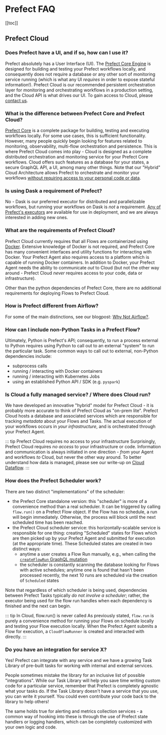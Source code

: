 # Prefect FAQ

[[toc]]

## Prefect Cloud

### Does Prefect have a UI, and if so, how can I use it?

Prefect absolutely has a User Interface (UI). The [Prefect Core Engine](https://github.com/PrefectHQ/prefect) is designed for building and testing your Prefect workflows locally, and consequently does not require a database or any other sort of monitoring service running (which is what any UI _requires_ in order to expose stateful information!). Prefect Cloud is our recommended persistent orchestration layer for monitoring and orchestrating workflows in a production setting, and the Cloud API is what drives our UI. To gain access to Cloud, please [contact us](https://www.prefect.io/lighthouse-partners).

### What is the difference between Prefect Core and Prefect Cloud?

[Prefect Core](https://github.com/PrefectHQ/prefect) is a complete package for building, testing and executing workflows locally.  For some use cases, this is sufficient functionality. However, many people quickly begin looking for features related to monitoring, observability, multi-flow orchestration and persistence.  This is where Prefect Cloud comes into play - Cloud is designed as a complete distributed orchestration and monitoring service for your Prefect Core workflows.  Cloud offers such features as a database for your states, a secure GraphQL API, a UI, among many other things.  Note that our "Hybrid" Cloud Architecture allows Prefect to orchestrate and monitor your workflows [without requiring access to your personal code or data](dataflow.html).

### Is using Dask a requirement of Prefect?

No - Dask is our preferred executor for distributed and parallelizable workflows, but running your workflows on Dask is _not_ a requirement. [Any of Prefect's executors](https://docs.prefect.io/api/unreleased/engine/executors.html) are available for use in deployment, and we are always interested in adding new ones.

### What are the requirements of Prefect Cloud?

Prefect Cloud currently requires that all Flows are containerized using [Docker](https://www.docker.com). Extensive knowledge of Docker is not required, and Prefect Core has many convenient interfaces and utility functions for interacting with Docker.  Your Prefect Agent also requires access to a platform which is capable of running Docker containers.  In addition to Docker, your Prefect Agent needs the ability to communicate _out_ to Cloud (but not the other way around - Prefect Cloud _never_ requires access to your code, data or infrastructure).

Other than the python dependencies of Prefect Core, there are no additional requirements for deploying Flows to Prefect Cloud.

### How is Prefect different from Airflow?

For some of the main distinctions, see our blogpost: [Why Not Airflow?](https://medium.com/the-prefect-blog/why-not-airflow-4cfa423299c4).

### How can I include non-Python Tasks in a Prefect Flow?

Ultimately, Python is Prefect's API; consequently, to run a process external to Python requires using Python to call out to an external "system" to run the particular task. Some common ways to call out to external, non-Python dependencies include:

- subprocess calls
- running / interacting with Docker containers
- running / interacting with Kubernetes Jobs
- using an established Python API / SDK (e.g. `pyspark`)

### Is Cloud a fully managed service? / Where does Cloud run?

We have developed an innovative "hybrid" model for Prefect Cloud - it is probably more accurate to think of Prefect Cloud as "on-prem lite". Prefect Cloud hosts a database and associated services which are responsible for tracking _metadata_ about your Flows and Tasks. The actual execution of your workflows occurs in _your infrastructure_, and is orchestrated through your Prefect Agent.

::: tip Prefect Cloud requires no access to your infrastructure
Surprisingly, Prefect Cloud requires _no access_ to your infrastructure or code. Information and communication is always initiated in one direction - _from_ your Agent and workflows _to_ Cloud, but never the other way around. To better understand how data is managed, please see our write-up on [Cloud Dataflow](dataflow.html).
:::

### How does the Prefect Scheduler work?

There are two distinct "implementations" of the scheduler:

- the Prefect Core standalone version: this "scheduler" is more of a convenience method than a real scheduler. It can be triggered by calling `flow.run()` on a Prefect Flow object. If the Flow has no schedule, a run will begin immediately. Otherwise, the process will block until the next scheduled time has been reached.
- the Prefect Cloud scheduler service: this horizontally-scalable service is responsible for one thing: creating "Scheduled" states for Flows which are then picked up by your Prefect Agent and submitted for execution (at the appropriate time). These Scheduled states are created in two distinct ways:
  - anytime a user creates a Flow Run manually, e.g., when calling the [`createFlowRun` GraphQL mutation](concepts/flow_runs.html#creating-a-flow-run)
  - the scheduler is constantly scanning the database looking for Flows with active schedules; anytime one is found that hasn't been processed recently, the next 10 runs are scheduled via the creation of `Scheduled` states

Note that regardless of which scheduler is being used, dependencies between Prefect Tasks typically _do not involve a scheduler_; rather, the executor being used for the flow run handles when each dependency is finished and the next can begin.

::: tip In Cloud, flow.run() is never called
As previously stated, `flow.run` is purely a convenience method for running your Flows on schedule locally and testing your Flow execution locally. When the Prefect Agent submits a Flow for execution, a `CloudFlowRunner` is created and interacted with directly.
:::

### Do you have an integration for service X?

Yes! Prefect can integrate with any service and we have a growing Task Library of pre-built tasks for working with internal and external services.

People sometimes mistake the library for an inclusive list of possible "integrations". While our Task Library will help you save time writing custom code for a particular service, remember that Prefect is completely agnostic what your tasks do. If the Task Library doesn't have a service that you use, you can write it yourself. You could even contribute your code back to the library to help others!

The same holds true for alerting and metrics collection services - a common way of hooking into these is through the use of Prefect state handlers or logging handlers, which can be completely customized with your own logic and code.
